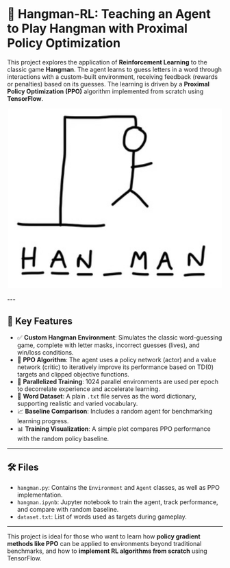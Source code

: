 # 🧠 Hangman-RL: Teaching an Agent to Play Hangman with Proximal Policy Optimization

This project explores the application of **Reinforcement Learning** to the classic game **Hangman**. The agent learns to guess letters in a word through interactions with a custom-built environment, receiving feedback (rewards or penalties) based on its guesses. The learning is driven by a **Proximal Policy Optimization (PPO)** algorithm implemented from scratch using **TensorFlow**.

<p align="center">
  <img src="images/hangman_game.jpg" alt="Hangman Game" width="500"/>
</p>
---

## 🧩 Key Features

- ✅ **Custom Hangman Environment**: Simulates the classic word-guessing game, complete with letter masks, incorrect guesses (lives), and win/loss conditions.
- 🧠 **PPO Algorithm**: The agent uses a policy network (actor) and a value network (critic) to iteratively improve its performance based on TD(0) targets and clipped objective functions.
- 🏃 **Parallelized Training**: 1024 parallel environments are used per epoch to decorrelate experience and accelerate learning.
- 📄 **Word Dataset**: A plain `.txt` file serves as the word dictionary, supporting realistic and varied vocabulary.
- 📈 **Baseline Comparison**: Includes a random agent for benchmarking learning progress.
- 📊 **Training Visualization**: A simple plot compares PPO performance with the random policy baseline.

---

## 🛠️ Files

- `hangman.py`: Contains the `Environment` and `Agent` classes, as well as PPO implementation.
- `hangman.ipynb`: Jupyter notebook to train the agent, track performance, and compare with random baseline.
- `dataset.txt`: List of words used as targets during gameplay.

---

This project is ideal for those who want to learn how **policy gradient methods like PPO** can be applied to environments beyond traditional benchmarks, and how to **implement RL algorithms from scratch** using TensorFlow.
